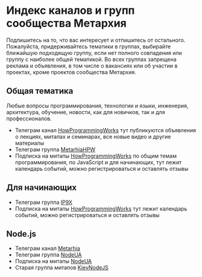 # Индекс каналов и групп сообщества Метархия

Подпишитесь на то, что вас интересует и отпишитесь от остального. Пожалуйста,
придерживайтесь тематики в группах, выбирайте ближайшую подходящую группу, если
нет полного совпадения или группу с наиболее общей тематикой. Во всех группах
запрещена реклама и объявления, в том числе о вакансиях или об участии в
проектах, кроме проектов сообщества Метархия.

## Общая тематика

Любые вопросы программирования, технологии и языки, инженерия, архитектура,
обучение, новости, как для новичков, так и для профессионалов.

- Телеграм канал [HowProgrammingWorks](https://t.me/HowProgrammingWorks)
тут публикуются объявления о лекциях, митапах и семинарах, все новые видео и
другие материалы
- Телеграм группа [MetarhiaHPW](https://t.me/MetarhiaHPW)
- Подписка на митапы [HowProgrammingWorks](https://www.meetup.com/HowProgrammingWorks/)
по общим темам программирования, по JavaScript и для начинающих, тут лежит
календарь событий, можно регистрироваться и оставлять отзывы

## Для начинающих

- Телеграм группа [IP9X](https://t.me/Programming_IP9X)
- Подписка на митапы [HowProgrammingWorks](https://www.meetup.com/HowProgrammingWorks/)
тут лежит календарь событий, можно регистрироваться и оставлять отзывы

## Node.js

- Телеграм канал [Metarhia](https://t.me/metarhia)
- Телеграм группа [NodeUA](https://t.me/nodeua)
- Подписка на митапы [NodeUA](https://www.meetup.com/NodeUA/)
- Старая группа митапов [KievNodeJS](https://www.meetup.com/KievNodeJS/)
